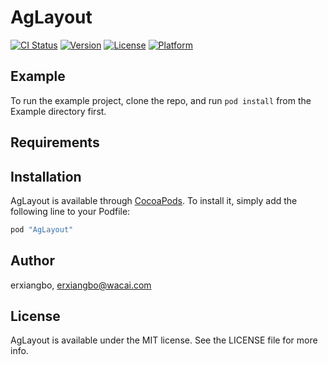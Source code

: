 # AgLayout

[![CI Status](http://img.shields.io/travis/erxiangbo/AgLayout.svg?style=flat)](https://travis-ci.org/erxiangbo/AgLayout)
[![Version](https://img.shields.io/cocoapods/v/AgLayout.svg?style=flat)](http://cocoapods.org/pods/AgLayout)
[![License](https://img.shields.io/cocoapods/l/AgLayout.svg?style=flat)](http://cocoapods.org/pods/AgLayout)
[![Platform](https://img.shields.io/cocoapods/p/AgLayout.svg?style=flat)](http://cocoapods.org/pods/AgLayout)

## Example

To run the example project, clone the repo, and run `pod install` from the Example directory first.

## Requirements

## Installation

AgLayout is available through [CocoaPods](http://cocoapods.org). To install
it, simply add the following line to your Podfile:

```ruby
pod "AgLayout"
```

## Author

erxiangbo, erxiangbo@wacai.com

## License

AgLayout is available under the MIT license. See the LICENSE file for more info.
